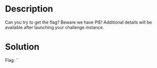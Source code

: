 # Description

Can you try to get the flag? Beware we have PIE!
Additional details will be available after launching your challenge instance.

# Solution



Flag: ``